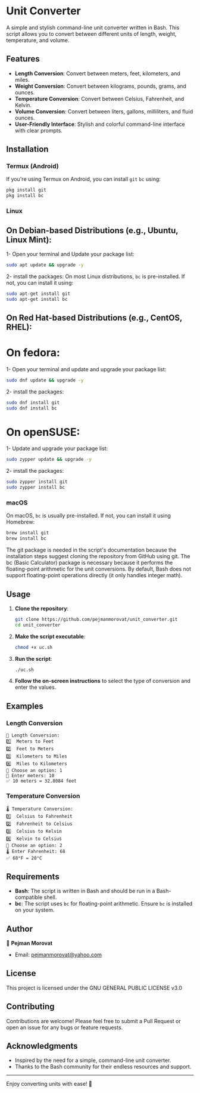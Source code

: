 # Unit Converter

A simple and stylish command-line unit converter written in Bash. This script allows you to convert between different units of length, weight, temperature, and volume.

## Features

- **Length Conversion**: Convert between meters, feet, kilometers, and miles.
- **Weight Conversion**: Convert between kilograms, pounds, grams, and ounces.
- **Temperature Conversion**: Convert between Celsius, Fahrenheit, and Kelvin.
- **Volume Conversion**: Convert between liters, gallons, milliliters, and fluid ounces.
- **User-Friendly Interface**: Stylish and colorful command-line interface with clear prompts.

## Installation

### Termux (Android)
If you're using Termux on Android, you can install `git` `bc` using:
```bash
pkg install git
pkg install bc
```

### Linux
## On Debian-based Distributions (e.g., Ubuntu, Linux Mint):
1- Open your terminal and Update your package list:
```bash
sudo apt update && upgrade -y
```
2- install the packages:
On most Linux distributions, `bc` is pre-installed. If not, you can install it using:
```bash
sudo apt-get install git
sudo apt-get install bc
```
## On Red Hat-based Distributions (e.g., CentOS, RHEL):
# On fedora:
1- Open your terminal and update and upgrade your package list:
```bash
sudo dnf update && upgrade -y
```
2- install the packages:
```bash
sudo dnf install git
sudo dnf install bc
```
# On openSUSE:
1- Update and upgrade your package list:
```bash
sudo zypper update && upgrade -y
```
2- install the packages:
```bash
sudo zypper install git
sudo zypper install bc
```
### macOS
On macOS, `bc` is usually pre-installed. If not, you can install it using Homebrew:
```bash
brew install git
brew install bc
```
The git package is needed in the script's documentation because the installation steps suggest cloning the repository from GitHub using git.
The bc (Basic Calculator) package is necessary because it performs the floating-point arithmetic for the unit conversions. By default, Bash does not support floating-point operations directly (it only handles integer math).

## Usage

1. **Clone the repository**:
   ```bash
   git clone https://github.com/pejmanmorovat/unit_converter.git
   cd unit_converter
   ```

2. **Make the script executable**:
   ```bash
   chmod +x uc.sh
   ```

3. **Run the script**:
   ```bash
   ./uc.sh
   ```

4. **Follow the on-screen instructions** to select the type of conversion and enter the values.

## Examples

### Length Conversion
```
📏 Length Conversion:
1️⃣  Meters to Feet
2️⃣  Feet to Meters
3️⃣  Kilometers to Miles
4️⃣  Miles to Kilometers
🔹 Choose an option: 1
📏 Enter meters: 10
✅ 10 meters = 32.8084 feet
```

### Temperature Conversion
```
🌡️ Temperature Conversion:
1️⃣  Celsius to Fahrenheit
2️⃣  Fahrenheit to Celsius
3️⃣  Celsius to Kelvin
4️⃣  Kelvin to Celsius
🔹 Choose an option: 2
🌡️ Enter Fahrenheit: 68
✅ 68°F = 20°C
```

## Requirements

- **Bash**: The script is written in Bash and should be run in a Bash-compatible shell.
- **bc**: The script uses `bc` for floating-point arithmetic. Ensure `bc` is installed on your system.

## Author

👤 **Pejman Morovat**

- Email: pejmanmorovat@yahoo.com

## License

This project is licensed under the GNU GENERAL PUBLIC LICENSE v3.0

## Contributing

Contributions are welcome! Please feel free to submit a Pull Request or open an issue for any bugs or feature requests.

## Acknowledgments

- Inspired by the need for a simple, command-line unit converter.
- Thanks to the Bash community for their endless resources and support.

---

Enjoy converting units with ease! 🎉

